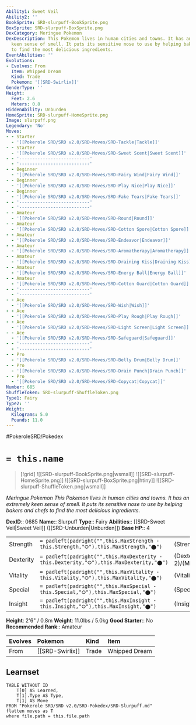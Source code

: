 ```yaml
---
Ability1: Sweet Veil
Ability2: ''
BookSprite: SRD-slurpuff-BookSprite.png
BoxSprite: SRD-slurpuff-BoxSprite.png
DexCategory: Meringue Pokemon
DexDescription: This Pokemon lives in human cities and towns. It has an extremely
  keen sense of smell. It puts its sensitive nose to use by helping bakers and chefs
  to find the most delicious ingredients.
EventAbilities: ''
Evolutions:
- Evolves: From
  Item: Whipped Dream
  Kind: Trade
  Pokemon: '[[SRD-Swirlix]]'
GenderType: ''
Height:
  Feet: 2.6
  Meters: 0.8
HiddenAbility: Unburden
HomeSprite: SRD-slurpuff-HomeSprite.png
Image: slurpuff.png
Legendary: 'No'
Moves:
- - Starter
  - '[[Pokerole SRD/SRD v2.0/SRD-Moves/SRD-Tackle|Tackle]]'
- - Starter
  - '[[Pokerole SRD/SRD v2.0/SRD-Moves/SRD-Sweet Scent|Sweet Scent]]'
- - '---------------------------'
  - '---------------------------'
- - Beginner
  - '[[Pokerole SRD/SRD v2.0/SRD-Moves/SRD-Fairy Wind|Fairy Wind]]'
- - Beginner
  - '[[Pokerole SRD/SRD v2.0/SRD-Moves/SRD-Play Nice|Play Nice]]'
- - Beginner
  - '[[Pokerole SRD/SRD v2.0/SRD-Moves/SRD-Fake Tears|Fake Tears]]'
- - '---------------------------'
  - '---------------------------'
- - Amateur
  - '[[Pokerole SRD/SRD v2.0/SRD-Moves/SRD-Round|Round]]'
- - Amateur
  - '[[Pokerole SRD/SRD v2.0/SRD-Moves/SRD-Cotton Spore|Cotton Spore]]'
- - Amateur
  - '[[Pokerole SRD/SRD v2.0/SRD-Moves/SRD-Endeavor|Endeavor]]'
- - Amateur
  - '[[Pokerole SRD/SRD v2.0/SRD-Moves/SRD-Aromatherapy|Aromatherapy]]'
- - Amateur
  - '[[Pokerole SRD/SRD v2.0/SRD-Moves/SRD-Draining Kiss|Draining Kiss]]'
- - Amateur
  - '[[Pokerole SRD/SRD v2.0/SRD-Moves/SRD-Energy Ball|Energy Ball]]'
- - Amateur
  - '[[Pokerole SRD/SRD v2.0/SRD-Moves/SRD-Cotton Guard|Cotton Guard]]'
- - '---------------------------'
  - '---------------------------'
- - Ace
  - '[[Pokerole SRD/SRD v2.0/SRD-Moves/SRD-Wish|Wish]]'
- - Ace
  - '[[Pokerole SRD/SRD v2.0/SRD-Moves/SRD-Play Rough|Play Rough]]'
- - Ace
  - '[[Pokerole SRD/SRD v2.0/SRD-Moves/SRD-Light Screen|Light Screen]]'
- - Ace
  - '[[Pokerole SRD/SRD v2.0/SRD-Moves/SRD-Safeguard|Safeguard]]'
- - '---------------------------'
  - '---------------------------'
- - Pro
  - '[[Pokerole SRD/SRD v2.0/SRD-Moves/SRD-Belly Drum|Belly Drum]]'
- - Pro
  - '[[Pokerole SRD/SRD v2.0/SRD-Moves/SRD-Drain Punch|Drain Punch]]'
- - Pro
  - '[[Pokerole SRD/SRD v2.0/SRD-Moves/SRD-Copycat|Copycat]]'
Number: 685
ShuffleToken: SRD-slurpuff-ShuffleToken.png
Type1: Fairy
Type2: ''
Weight:
  Kilograms: 5.0
  Pounds: 11.0
---
```


#PokeroleSRD/Pokedex

# `= this.name`

> [!grid]
> ![[SRD-slurpuff-BookSprite.png|wsmall]]
> ![[SRD-slurpuff-HomeSprite.png]]
> ![[SRD-slurpuff-BoxSprite.png|htiny]]
> ![[SRD-slurpuff-ShuffleToken.png|wsmall]]


*Meringue Pokemon*
*This Pokemon lives in human cities and towns. It has an extremely keen sense of smell. It puts its sensitive nose to use by helping bakers and chefs to find the most delicious ingredients.*

**DexID**:: 0685
**Name**:: Slurpuff
**Type**:: Fairy
**Abilities**:: [[SRD-Sweet Veil|Sweet Veil]] ([[SRD-Unburden|Unburden]])
**Base HP**:: 4

|           |                                                                                        |                                          |
| --------- | -------------------------------------------------------------------------------------- | ---------------------------------------- |
| Strength  | `= padleft(padright("",this.MaxStrength - this.Strength,"⭘"),this.MaxStrength,"⬤")`    | (Strength::2)/(MaxStrength::5)   |
| Dexterity | `= padleft(padright("",this.MaxDexterity - this.Dexterity,"⭘"),this.MaxDexterity,"⬤")` | (Dexterity:: 2)/(MaxDexterity::5) |
| Vitality  | `= padleft(padright("",this.MaxVitality - this.Vitality,"⭘"),this.MaxVitality,"⬤")`    | (Vitality::2)/(MaxVitality::5)   |
| Special   | `= padleft(padright("",this.MaxSpecial - this.Special,"⭘"),this.MaxSpecial,"⬤")`       | (Special::2)/(MaxSpecial::5)     |
| Insight   | `= padleft(padright("",this.MaxInsight - this.Insight,"⭘"),this.MaxInsight,"⬤")`       | (Insight::2)/(MaxInsight::5)     |

**Height**: 2'6" / 0.8m
**Weight**: 11.0lbs / 5.0kg
**Good Starter**:: No
**Recommended Rank**:: Amateur

| Evolves   | Pokemon         | Kind   | Item          |
|:----------|:----------------|:-------|:--------------|
| From      | [[SRD-Swirlix]] | Trade  | Whipped Dream |

## Learnset

```dataview
TABLE WITHOUT ID
    T[0] AS Learned,
    T[1].Type AS Type,
    T[1] AS Move
FROM "Pokerole SRD/SRD v2.0/SRD-Pokedex/SRD-Slurpuff.md"
flatten moves as T
where file.path = this.file.path
```

